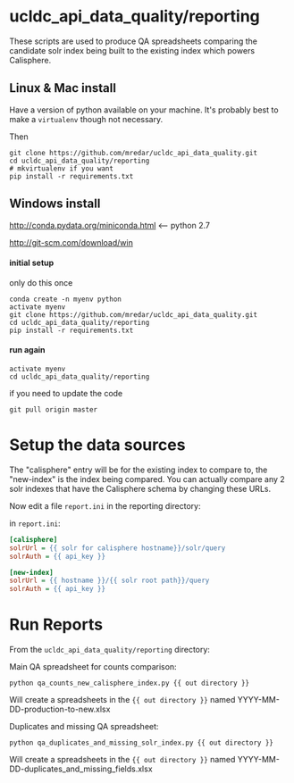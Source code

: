 # ucldc\_api\_data\_quality/reporting

These scripts are used to produce QA spreadsheets comparing the candidate solr index being built to the existing index which powers Calisphere.

## Linux & Mac install

Have a version of python available on your machine.
It's probably best to make a `virtualenv` though not necessary.

Then 

	git clone https://github.com/mredar/ucldc_api_data_quality.git
	cd ucldc_api_data_quality/reporting
	# mkvirtualenv if you want
	pip install -r requirements.txt

## Windows install

http://conda.pydata.org/miniconda.html  <-- python 2.7

http://git-scm.com/download/win

#### initial setup
only do this once
```dos
conda create -n myenv python
activate myenv
git clone https://github.com/mredar/ucldc_api_data_quality.git
cd ucldc_api_data_quality/reporting
pip install -r requirements.txt
```

#### run again

```dos
activate myenv
cd ucldc_api_data_quality/reporting
```
if you need to update the code

```
git pull origin master
```

# Setup the data sources

The "calisphere" entry will be for the existing index to compare to, the "new-index" is the index being compared. You can actually compare any 2 solr indexes that have the Calisphere schema by changing these URLs.

Now edit a file `report.ini` in the reporting directory:

in `report.ini`:

```ini
[calisphere]
solrUrl = {{ solr for calisphere hostname}}/solr/query
solrAuth = {{ api_key }}

[new-index]
solrUrl = {{ hostname }}/{{ solr root path}}/query
solrAuth = {{ api_key }}
```

# Run Reports

From the `ucldc_api_data_quality/reporting` directory:

Main QA spreadsheet for counts comparison:

```shell
python qa_counts_new_calisphere_index.py {{ out directory }}
```

Will create a spreadsheets in the `{{ out directory }}` named YYYY-MM-DD-production-to-new.xlsx

Duplicates and missing QA spreadsheet: 

```shell
python qa_duplicates_and_missing_solr_index.py {{ out directory }}
```

Will create a spreadsheets in the `{{ out directory }}` named YYYY-MM-DD-duplicates_and_missing_fields.xlsx

